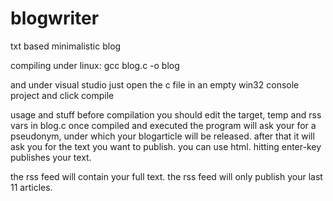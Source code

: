# blogwriter
txt based minimalistic blog

compiling under linux: gcc blog.c -o blog

and under visual studio just open the c file in an empty win32 console project and click compile

usage and stuff
  before compilation you should edit the target, temp and rss vars in blog.c 
  once compiled and executed the program will ask your for a pseudonym, under which your blogarticle will be released.
  after that it will ask you for the text you want to publish. you can use html. hitting enter-key publishes your text.
  
  the rss feed will contain your full text. the rss feed will only publish your last 11 articles.
